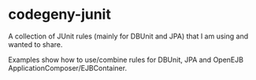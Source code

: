 # codegeny-junit

A collection of JUnit rules (mainly for DBUnit and JPA) that I am using and wanted to share.

Examples show how to use/combine rules for DBUnit, JPA and OpenEJB ApplicationComposer/EJBContainer.
